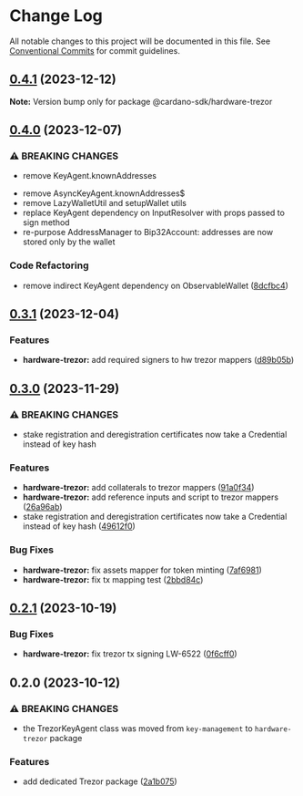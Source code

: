 # Change Log

All notable changes to this project will be documented in this file.
See [Conventional Commits](https://conventionalcommits.org) for commit guidelines.

## [0.4.1](https://github.com/input-output-hk/cardano-js-sdk/compare/@cardano-sdk/hardware-trezor@0.4.0...@cardano-sdk/hardware-trezor@0.4.1) (2023-12-12)

**Note:** Version bump only for package @cardano-sdk/hardware-trezor

## [0.4.0](https://github.com/input-output-hk/cardano-js-sdk/compare/@cardano-sdk/hardware-trezor@0.3.1...@cardano-sdk/hardware-trezor@0.4.0) (2023-12-07)

### ⚠ BREAKING CHANGES

* remove KeyAgent.knownAddresses
- remove AsyncKeyAgent.knownAddresses$
- remove LazyWalletUtil and setupWallet utils
- replace KeyAgent dependency on InputResolver with props passed to sign method
- re-purpose AddressManager to Bip32Account: addresses are now stored only by the wallet

### Code Refactoring

* remove indirect KeyAgent dependency on ObservableWallet ([8dcfbc4](https://github.com/input-output-hk/cardano-js-sdk/commit/8dcfbc4ab339fcd8efc7d5f241a501eb210b58d4))

## [0.3.1](https://github.com/input-output-hk/cardano-js-sdk/compare/@cardano-sdk/hardware-trezor@0.3.0...@cardano-sdk/hardware-trezor@0.3.1) (2023-12-04)

### Features

* **hardware-trezor:** add required signers to hw trezor mappers ([d89b05b](https://github.com/input-output-hk/cardano-js-sdk/commit/d89b05be33533be1c8782b4f394686d64237f808))

## [0.3.0](https://github.com/input-output-hk/cardano-js-sdk/compare/@cardano-sdk/hardware-trezor@0.2.1...@cardano-sdk/hardware-trezor@0.3.0) (2023-11-29)

### ⚠ BREAKING CHANGES

* stake registration and deregistration certificates now take a Credential instead of key hash

### Features

* **hardware-trezor:** add collaterals to trezor mappers ([91a0f34](https://github.com/input-output-hk/cardano-js-sdk/commit/91a0f341e1013e291752c0e7e6e45215122ce0d4))
* **hardware-trezor:** add reference inputs and script to trezor mappers ([26a96ab](https://github.com/input-output-hk/cardano-js-sdk/commit/26a96ab9fb708c2f168df512d397cc60f77e9851))
* stake registration and deregistration certificates now take a Credential instead of key hash ([49612f0](https://github.com/input-output-hk/cardano-js-sdk/commit/49612f0f313f357e7e2a7eed406852cbd2bb3dec))

### Bug Fixes

* **hardware-trezor:** fix assets mapper for token minting ([7af6981](https://github.com/input-output-hk/cardano-js-sdk/commit/7af69810f98115b387aa7054ed8d57a5520c3d14))
* **hardware-trezor:** fix tx mapping test ([2bbd84c](https://github.com/input-output-hk/cardano-js-sdk/commit/2bbd84c6bffb63191f17aeba3e1d62a2d1fd1bb5))

## [0.2.1](https://github.com/input-output-hk/cardano-js-sdk/compare/@cardano-sdk/hardware-trezor@0.2.0...@cardano-sdk/hardware-trezor@0.2.1) (2023-10-19)

### Bug Fixes

* **hardware-trezor:** fix trezor tx signing LW-6522 ([0f6cff0](https://github.com/input-output-hk/cardano-js-sdk/commit/0f6cff0281743f133e1c80cb8a796a8d34bee2ab))

## 0.2.0 (2023-10-12)

### ⚠ BREAKING CHANGES

* the TrezorKeyAgent class was moved from `key-management` to `hardware-trezor` package

### Features

* add dedicated Trezor package ([2a1b075](https://github.com/input-output-hk/cardano-js-sdk/commit/2a1b0754adfd29f1ef2f820b59f91f950cddb4d9))
